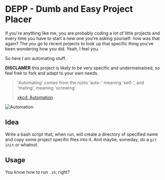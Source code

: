 # DEPP - Dumb and Easy Project Placer

If you're anything like me, you are probably coding a lot of little projects and every time you have to start a new one you're asking yourself: how was that again? The you go to recent projects to look up that specific thing you've been wondering how you did. Yeah, I feel you.

So here I am automating stuff.

**DISCLAMER** this project is likely to be very specific and undermainained, so feel free to fork and adapt to your own needs.

> 'Automating' comes from the roots 'auto-' meaning 'self-', and 'mating', meaning 'screwing'.
>
> [xkcd: Automation](https://xkcd.com/1319/)

![Automation](https://imgs.xkcd.com/comics/automation.png)

## Idea

Write a bash script that, when run, will create a directory of specified name and copy some project specific files into it. And maybe, someday, do a `git init` or whatnot.

## Usage

You know how to run `.sh`, right?